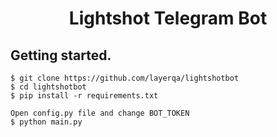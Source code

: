 # <p align="center">Lightshot Telegram Bot
 
## Getting started.
```
$ git clone https://github.com/layerqa/lightshotbot
$ cd lightshotbot
$ pip install -r requirements.txt

Open config.py file and change BOT_TOKEN
$ python main.py
```